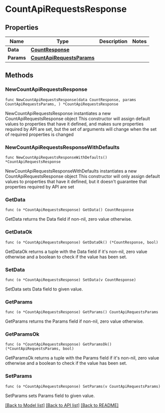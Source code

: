 # CountApiRequestsResponse

## Properties

Name | Type | Description | Notes
------------ | ------------- | ------------- | -------------
**Data** | [**CountResponse**](CountResponse.md) |  | 
**Params** | [**CountApiRequestsParams**](CountApiRequestsParams.md) |  | 

## Methods

### NewCountApiRequestsResponse

`func NewCountApiRequestsResponse(data CountResponse, params CountApiRequestsParams, ) *CountApiRequestsResponse`

NewCountApiRequestsResponse instantiates a new CountApiRequestsResponse object
This constructor will assign default values to properties that have it defined,
and makes sure properties required by API are set, but the set of arguments
will change when the set of required properties is changed

### NewCountApiRequestsResponseWithDefaults

`func NewCountApiRequestsResponseWithDefaults() *CountApiRequestsResponse`

NewCountApiRequestsResponseWithDefaults instantiates a new CountApiRequestsResponse object
This constructor will only assign default values to properties that have it defined,
but it doesn't guarantee that properties required by API are set

### GetData

`func (o *CountApiRequestsResponse) GetData() CountResponse`

GetData returns the Data field if non-nil, zero value otherwise.

### GetDataOk

`func (o *CountApiRequestsResponse) GetDataOk() (*CountResponse, bool)`

GetDataOk returns a tuple with the Data field if it's non-nil, zero value otherwise
and a boolean to check if the value has been set.

### SetData

`func (o *CountApiRequestsResponse) SetData(v CountResponse)`

SetData sets Data field to given value.


### GetParams

`func (o *CountApiRequestsResponse) GetParams() CountApiRequestsParams`

GetParams returns the Params field if non-nil, zero value otherwise.

### GetParamsOk

`func (o *CountApiRequestsResponse) GetParamsOk() (*CountApiRequestsParams, bool)`

GetParamsOk returns a tuple with the Params field if it's non-nil, zero value otherwise
and a boolean to check if the value has been set.

### SetParams

`func (o *CountApiRequestsResponse) SetParams(v CountApiRequestsParams)`

SetParams sets Params field to given value.



[[Back to Model list]](../README.md#documentation-for-models) [[Back to API list]](../README.md#documentation-for-api-endpoints) [[Back to README]](../README.md)


